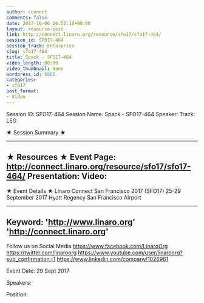 ```yaml
---
author: connect
comments: false
date: 2017-10-06 16:56:18+00:00
layout: resource-post
link: http://connect.linaro.org/resource/sfo17/sfo17-464/
session_id: SFO17-464
session_track: Enterprise
slug: sfo17-464
title: Spack - SFO17-464
video_length: 00:00
video_thumbnail: None
wordpress_id: 6866
categories:
- sfo17
post_format:
- Video
---
```


Session ID: SFO17-464
Session Name: Spack - SFO17-464
Speaker: 
Track: LEG


★ Session Summary ★

---------------------------------------------------
★ Resources ★
Event Page: http://connect.linaro.org/resource/sfo17/sfo17-464/
Presentation: 
Video: 
 ---------------------------------------------------

★ Event Details ★
Linaro Connect San Francisco 2017 (SFO17)
25-29 September 2017
Hyatt Regency San Francisco Airport

---------------------------------------------------
Keyword: 
'http://www.linaro.org'
'http://connect.linaro.org'
---------------------------------------------------
Follow us on Social Media
https://www.facebook.com/LinaroOrg
https://twitter.com/linaroorg
https://www.youtube.com/user/linaroorg?sub_confirmation=1
https://www.linkedin.com/company/1026961

Event Date: 29 Sept 2017

Speakers: 

Position: